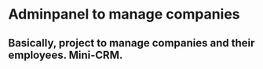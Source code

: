 # Adminpanel to manage companies

## Basically, project to manage companies and their employees. Mini-CRM.

